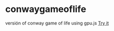 # conwaygameoflife
versión of conway game of life using gpu.js
[Try it](https://brakdag.github.io/conwaygameoflife/index.html)
